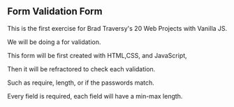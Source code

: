 ## Form Validation Form  

This is the first exercise for Brad Traversy's 20 Web Projects with Vanilla JS. 

We will be doing a for validation. 

This form will be first created with HTML,CSS, and JavaScript, 

Then it will be refractored to check each validation. 

Such as require, length, or if the passwords match. 

Every field is required, each field will have a min-max length. 